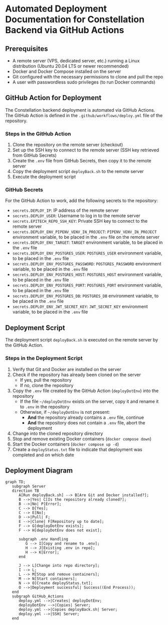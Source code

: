 # Automated Deployment Documentation for Constellation Backend via GitHub Actions

## Prerequisites

- A remote server (VPS, dedicated server, etc.) running a Linux distribution (Ubuntu 20.04 LTS or newer recommended)
- Docker and Docker Compose installed on the server
- Git configured with the necessary permissions to clone and pull the repo
- A user with passwordless sudo privileges (to run Docker commands)

## GitHub Action for Deployment

The Constellation backend deployment is automated via GitHub Actions.
The GitHub Action is defined in the `.github/workflows/deploy.yml` file of the repository.

### Steps in the GitHub Action

1. Clone the repository on the remote server (checkout)
2. Set up the SSH key to connect to the remote server (SSH key retrieved from GitHub Secrets)
3. Create the `.env` file from GitHub Secrets, then copy it to the remote server
4. Copy the deployment script `deployBack.sh` to the remote server
5. Execute the deployment script

### GitHub Secrets

For the GitHub Action to work, add the following secrets to the repository:

- `secrets.DEPLOY_IP`: IP address of the remote server
- `secrets.DEPLOY_USER`: Username to log in to the remote server
- `secrets.EPITECH_REPO_SSH_KEY`: Private SSH key to connect to the remote server
- `secrets.DEPLOY_ENV_PIPENV_VENV_IN_PROJECT`: `PIPENV_VENV_IN_PROJECT` environment variable, to be placed in the `.env` file on the remote server
- `secrets.DEPLOY_ENV_TARGET`: `TARGET` environment variable, to be placed in the `.env` file
- `secrets.DEPLOY_ENV_POSTGRES_USER`: `POSTGRES_USER` environment variable, to be placed in the `.env` file
- `secrets.DEPLOY_ENV_POSTGRES_PASSWORD`: `POSTGRES_PASSWORD` environment variable, to be placed in the `.env` file
- `secrets.DEPLOY_ENV_POSTGRES_HOST`: `POSTGRES_HOST` environment variable, to be placed in the `.env` file
- `secrets.DEPLOY_ENV_POSTGRES_PORT`: `POSTGRES_PORT` environment variable, to be placed in the `.env` file
- `secrets.DEPLOY_ENV_POSTGRES_DB`: `POSTGRES_DB` environment variable, to be placed in the `.env` file
- `secrets.DEPLOY_ENV_JWT_SECRET_KEY`: `JWT_SECRET_KEY` environment variable, to be placed in the `.env` file

## Deployment Script

The deployment script `deployBack.sh` is executed on the remote server by the GitHub Action.

### Steps in the Deployment Script

1. Verify that Git and Docker are installed on the server
2. Check if the repository has already been cloned on the server
   - If yes, pull the repository
   - If no, clone the repository
3. Copy the `.env` file created by the GitHub Action (`deployDotEnv`) into the repository
   - If the file `~/deployDotEnv` exists on the server, copy it and rename it to `.env` in the repository
   - Otherwise, if `~/deployDotEnv` is not present:
     - **And** the repository already contains a `.env` file, continue
     - **And** the repository does not contain a `.env` file, abort the deployment
4. Change into the cloned repository directory
5. Stop and remove existing Docker containers (`docker compose down`)
6. Start the Docker containers (`docker compose up -d`)
7. Create a `deployStatus.txt` file to indicate that deployment was completed and on which date

## Deployment Diagram

```mermaid
graph TD;
   subgraph Server
   direction TB
      A[Run deployBack.sh] --> B[Are Git and Docker installed?];
      B -->|Yes| C[Is the repository already cloned?];
      B -->|No| P[Error];
      C --> D[Yes];
      C --> E[No];
      D -->|Pull| F;
      E -->|Clone| F[Repository up to date];
      F --> G[deployDotEnv exists];
      F --> H[deployDotEnv does not exist];

      subgraph .env Handling
         G --> I[Copy and rename to .env];
         H --> J[Existing .env in repo];
         H --> K[Error];
      end

      J --> L[Change into repo directory];
      I --> L;
      L --> M[Stop and remove containers];
      M --> N[Start containers];
      N --> O[Create deployStatus.txt];
      O -->|Deployment successful| Success((End Process));
   end
   subgraph GitHub_Actions
      deploy.yml -->|Creates| deployDotEnv;
      deployDotEnv -->|Copies| Server;
      deploy.yml -->|Copies deployBack.sh| Server;
      deploy.yml -->|SSH| Server;
   end
```
